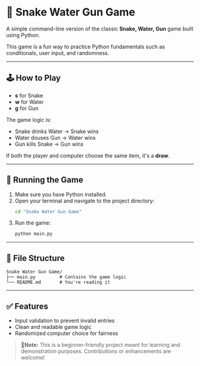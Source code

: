 # 🐍 Snake Water Gun Game

A simple command-line version of the classic **Snake, Water, Gun** game built using Python.

This game is a fun way to practice Python fundamentals such as conditionals, user input, and randomness.

---

## 🕹️ How to Play

- **s** for Snake  
- **w** for Water  
- **g** for Gun  

The game logic is:
- Snake drinks Water → Snake wins
- Water douses Gun → Water wins
- Gun kills Snake → Gun wins

If both the player and computer choose the same item, it's a **draw**.

---

## 🚀 Running the Game

1. Make sure you have Python installed.
2. Open your terminal and navigate to the project directory:
   ```bash
   cd "Snake Water Gun Game"
3. Run the game:
   ```bash
   python main.py

---

## 📁 File Structure

``` nginx
Snake Water Gun Game/
├── main.py         # Contains the game logic
└── README.md       # You're reading it
```

---

## ✅ Features
- Input validation to prevent invalid entries
- Clean and readable game logic
- Randomized computer choice for fairness

> **📌Note:**
> This is a beginner-friendly project meant for learning and demonstration purposes. Contributions or enhancements are welcome!
